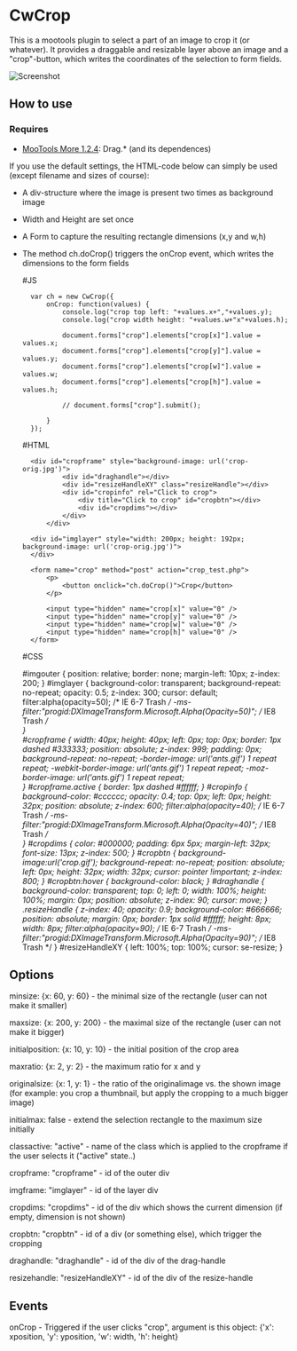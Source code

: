 CwCrop
===========

This is a mootools plugin to select a part of an image to crop it (or whatever).
It provides a draggable and resizable layer above an image and a "crop"-button, which writes the coordinates of the selection to form fields.

![Screenshot](http://www.chipwreck.de/blog/wp-content/uploads/2009/10/cwcrop-screenshot.png)

How to use
----------

### Requires

* [MooTools More 1.2.4](http://mootools.net/more): Drag.* (and its dependences)

If you use the default settings, the HTML-code below can simply be used (except filename and sizes of course):

- A div-structure where the image is present two times as background image
- Width and Height are set once
- A Form to capture the resulting rectangle dimensions (x,y and w,h)
- The method ch.doCrop() triggers the onCrop event, which writes the dimensions to the form fields

	#JS
	
		var ch = new CwCrop({
			onCrop: function(values) {
				console.log("crop top left: "+values.x+","+values.y);
				console.log("crop width height: "+values.w+"x"+values.h);
				
				document.forms["crop"].elements["crop[x]"].value = values.x;
				document.forms["crop"].elements["crop[y]"].value = values.y;
				document.forms["crop"].elements["crop[w]"].value = values.w;
				document.forms["crop"].elements["crop[h]"].value = values.h;

				// document.forms["crop"].submit();

			}
		});
	

	#HTML	
	
	<div id="imgouter">

		<div id="cropframe" style="background-image: url('crop-orig.jpg')">
				<div id="draghandle"></div>
				<div id="resizeHandleXY" class="resizeHandle"></div>
				<div id="cropinfo" rel="Click to crop">
					<div title="Click to crop" id="cropbtn"></div>
					<div id="cropdims"></div>
				</div>
			</div>
		
		<div id="imglayer" style="width: 200px; height: 192px; background-image: url('crop-orig.jpg')">
		</div>
	</div>

	<div id="formset">

		<form name="crop" method="post" action="crop_test.php">
			<p>
				<button onclick="ch.doCrop()">Crop</button>
			</p>

			<input type="hidden" name="crop[x]" value="0" />
			<input type="hidden" name="crop[y]" value="0" />
			<input type="hidden" name="crop[w]" value="0" />
			<input type="hidden" name="crop[h]" value="0" />
		</form>
		
	</div>
	
	#CSS
	
	\#imgouter {
		position: relative; border: none; margin-left: 10px; z-index: 200;
	}
	\#imglayer {
		background-color: transparent; background-repeat: no-repeat; opacity: 0.5; z-index: 300; cursor: default;
		filter:alpha(opacity=50); /* IE 6-7 Trash */
		-ms-filter:"progid:DXImageTransform.Microsoft.Alpha(Opacity=50)"; /* IE8 Trash */		
	}	
	\#cropframe {
		width: 40px; height: 40px; left: 0px; top: 0px;	border: 1px dashed #333333; position: absolute;	z-index: 999; padding: 0px;	background-repeat: no-repeat;
		-border-image: url('ants.gif') 1 repeat repeat;
		-webkit-border-image: url('ants.gif') 1 repeat repeat;
		-moz-border-image: url('ants.gif') 1 repeat repeat;		
	}
	\#cropframe.active {
		border: 1px dashed #ffffff;
	}
	\#cropinfo {
		background-color: #cccccc;	opacity: 0.4; top: 0px; left: 0px; height: 32px; position: absolute; z-index: 600;
		filter:alpha(opacity=40); /* IE 6-7 Trash */
		-ms-filter:"progid:DXImageTransform.Microsoft.Alpha(Opacity=40)"; /* IE8 Trash */		
	}
	\#cropdims {
		color: #000000; padding: 6px 5px; margin-left: 32px; font-size: 13px; z-index: 500;
	}
	\#cropbtn {
		background-image:url('crop.gif'); background-repeat: no-repeat;	position: absolute;	left: 0px; height: 32px; width: 32px;
		cursor: pointer !important; z-index: 800;
	}
	\#cropbtn:hover {
		background-color: black;
	}
	\#draghandle {
		background-color: transparent; top: 0; left: 0;	width: 100%; height: 100%; margin: 0px;
		position: absolute;	z-index: 90; cursor: move;
	}
	.resizeHandle {
		z-index: 40; opacity: 0.9; background-color: #666666; position: absolute; margin: 0px;	border: 1px solid #ffffff; height: 8px;	width: 8px;
		filter:alpha(opacity=90); /* IE 6-7 Trash */
		-ms-filter:"progid:DXImageTransform.Microsoft.Alpha(Opacity=90)"; /* IE8 Trash */
	}
	\#resizeHandleXY {
		left: 100%;	top: 100%; cursor: se-resize;
	}



Options
----------

minsize: {x: 60, y: 60}				- the minimal size of the rectangle (user can not make it smaller)

maxsize: {x: 200, y: 200} 			- the maximal size of the rectangle (user can not make it bigger)

initialposition: {x: 10, y: 10} 	- the initial position of the crop area

maxratio: {x: 2, y: 2} 				- the maximum ratio for x and y

originalsize: {x: 1, y: 1} 			- the ratio of the originalimage vs. the shown image (for example: you crop a thumbnail, but apply the cropping to a much bigger image)

initialmax: false 					- extend the selection rectangle to the maximum size initially

classactive: "active" 				- name of the class which is applied to the cropframe if the user selects it ("active" state..)
		
cropframe: "cropframe" 				- id of the outer div

imgframe: "imglayer" 				- id of the layer div

cropdims: "cropdims" 				- id of the div which shows the current dimension (if empty, dimension is not shown)

cropbtn: "cropbtn" 					- id of a div (or something else), which trigger the cropping

draghandle: "draghandle" 			- id of the div of the drag-handle

resizehandle: "resizeHandleXY" 		- id of the div of the resize-handle

Events
----------

onCrop								- Triggered if the user clicks "crop", argument is this object: {'x': xposition, 'y': yposition, 'w': width, 'h': height}